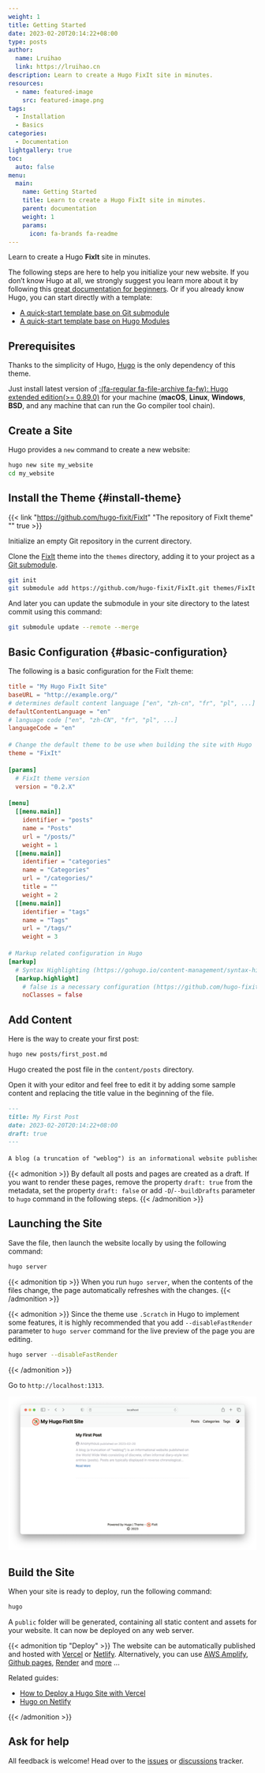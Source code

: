 ```yaml
---
weight: 1
title: Getting Started
date: 2023-02-20T20:14:22+08:00
type: posts
author:
  name: Lruihao
  link: https://lruihao.cn
description: Learn to create a Hugo FixIt site in minutes.
resources:
  - name: featured-image
    src: featured-image.png
tags:
  - Installation
  - Basics
categories:
  - Documentation
lightgallery: true
toc:
  auto: false
menu:
  main:
    name: Getting Started
    title: Learn to create a Hugo FixIt site in minutes.
    parent: documentation
    weight: 1
    params:
      icon: fa-brands fa-readme
---
```


Learn to create a Hugo **FixIt** site in minutes.

<!--more-->

The following steps are here to help you initialize your new website. If you don’t know Hugo at all, we strongly suggest you learn more about it by following this [great documentation for beginners][getting-started]. Or if you already know Hugo, you can start directly with a template:

- [A quick-start template base on Git submodule][hugo-fixit-blog-git]
- [A quick-start template base on Hugo Modules][hugo-fixit-blog-go]

## Prerequisites

Thanks to the simplicity of Hugo, [Hugo][hugo] is the only dependency of this theme.

Just install latest version of [:(fa-regular fa-file-archive fa-fw): Hugo extended edition(>= 0.89.0)][hugo-installing] for your machine (**macOS**, **Linux**, **Windows**, **BSD**, and any machine that can run the Go compiler tool chain).

## Create a Site

Hugo provides a `new` command to create a new website:

```bash
hugo new site my_website
cd my_website
```

## Install the Theme {#install-theme}

{{< link "https://github.com/hugo-fixit/FixIt" "The repository of FixIt theme" "" true >}}

Initialize an empty Git repository in the current directory.

Clone the [FixIt][fixit] theme into the `themes` directory, adding it to your project as a [Git submodule][git-submodule].

```bash
git init
git submodule add https://github.com/hugo-fixit/FixIt.git themes/FixIt
```

And later you can update the submodule in your site directory to the latest commit using this command:

```bash
git submodule update --remote --merge
```

## Basic Configuration {#basic-configuration}

The following is a basic configuration for the FixIt theme:

```toml
title = "My Hugo FixIt Site"
baseURL = "http://example.org/"
# determines default content language ["en", "zh-cn", "fr", "pl", ...]
defaultContentLanguage = "en"
# language code ["en", "zh-CN", "fr", "pl", ...]
languageCode = "en"

# Change the default theme to be use when building the site with Hugo
theme = "FixIt"

[params]
  # FixIt theme version
  version = "0.2.X"

[menu]
  [[menu.main]]
    identifier = "posts"
    name = "Posts"
    url = "/posts/"
    weight = 1
  [[menu.main]]
    identifier = "categories"
    name = "Categories"
    url = "/categories/"
    title = ""
    weight = 2
  [[menu.main]]
    identifier = "tags"
    name = "Tags"
    url = "/tags/"
    weight = 3

# Markup related configuration in Hugo
[markup]
  # Syntax Highlighting (https://gohugo.io/content-management/syntax-highlighting)
  [markup.highlight]
    # false is a necessary configuration (https://github.com/hugo-fixit/FixIt/issues/43)
    noClasses = false
```

## Add Content

Here is the way to create your first post:

```bash
hugo new posts/first_post.md
```

Hugo created the post file in the `content/posts` directory.

Open it with your editor and feel free to edit it by adding some sample content and replacing the title value in the beginning of the file.

```markdown
---
title: My First Post
date: 2023-02-20T20:14:22+08:00
draft: true
---

A blog (a truncation of "weblog") is an informational website published on the World Wide Web consisting of discrete, often informal diary-style text entries (posts). Posts are typically displayed in reverse chronological order so that the most recent post appears first, at the top of the web page. Until 2009, blogs were usually the work of a single individual,[citation needed] occasionally of a small group, and often covered a single subject or topic. In the 2010s, "multi-author blogs" (MABs) emerged, featuring the writing of multiple authors and sometimes professionally edited. MABs from newspapers, other media outlets, universities, think tanks, advocacy groups, and similar institutions account for an increasing quantity of blog traffic. The rise of Twitter and other "microblogging" systems helps integrate MABs and single-author blogs into the news media. Blog can also be used as a verb, meaning to maintain or add content to a blog.
```

{{< admonition >}}
By default all posts and pages are created as a draft. If you want to render these pages, remove the property `draft: true` from the metadata, set the property `draft: false` or add `-D`/`--buildDrafts` parameter to `hugo` command in the following steps.
{{< /admonition >}}

## Launching the Site

Save the file, then launch the website locally by using the following command:

```bash
hugo server
```

{{< admonition tip >}}
When you run `hugo server`, when the contents of the files change, the page automatically refreshes with the changes.
{{< /admonition >}}

{{< admonition >}}
Since the theme use `.Scratch` in Hugo to implement some features,
it is highly recommended that you add `--disableFastRender` parameter to `hugo server` command for the live preview of the page you are editing.

```bash
hugo server --disableFastRender
```

{{< /admonition >}}

Go to `http://localhost:1313`.

![Basic configuration preview](basic-configuration-preview.png 'Basic configuration preview')

## Build the Site

When your site is ready to deploy, run the following command:

```bash
hugo
```

A `public` folder will be generated, containing all static content and assets for your website. It can now be deployed on any web server.

{{< admonition tip "Deploy" >}}
The website can be automatically published and hosted with [Vercel][vercel] or [Netlify][netlify]. Alternatively, you can use [AWS Amplify][hosting-on-aws-amplify], [Github pages][hosting-on-github], [Render][hosting-on-render] and [more][hosting-and-deployment] ...

Related guides:

- [How to Deploy a Hugo Site with Vercel][deploying-hugo-with-vercel]
- [Hugo on Netlify][hugo-on-netlify]

[vercel]: https://vercel.com/
[netlify]: https://www.netlify.com/
[hosting-on-aws-amplify]: https://gohugo.io/hosting-and-deployment/hosting-on-aws-amplify/
[hosting-on-github]: https://gohugo.io/hosting-and-deployment/hosting-on-github/
[hosting-on-render]: https://gohugo.io/hosting-and-deployment/hosting-on-render/
[hosting-and-deployment]: https://gohugo.io/hosting-and-deployment/
[deploying-hugo-with-vercel]: https://vercel.com/guides/deploying-hugo-with-vercel
[hugo-on-netlify]: https://docs.netlify.com/integrations/frameworks/hugo/
{{< /admonition >}}

## Ask for help

All feedback is welcome! Head over to the [issues][issues] or [discussions][discussions] tracker.

[getting-started]: https://gohugo.io/getting-started/
[hugo-fixit-blog-git]: https://github.com/hugo-fixit/hugo-fixit-blog-git
[hugo-fixit-blog-go]: https://github.com/hugo-fixit/hugo-fixit-blog-go
[hugo]: https://gohugo.io/
[hugo-installing]: https://gohugo.io/getting-started/installing/
[fixit]: https://github.com/hugo-fixit/FixIt
[git-submodule]: https://git-scm.com/book/en/v2/Git-Tools-Submodules
[issues]: https://github.com/hugo-fixit/FixIt/issues
[discussions]: https://github.com/hugo-fixit/FixIt/discussions

